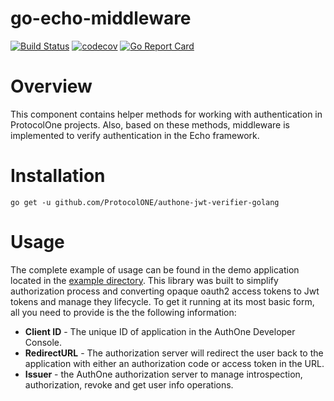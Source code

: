 # go-echo-middleware

[![Build Status](https://travis-ci.org/ProtocolONE/authone-jwt-verifier-golang.svg?branch=master)](https://travis-ci.org/ProtocolONE/authone-jwt-verifier-golang) [![codecov](https://codecov.io/gh/ProtocolONE/authone-jwt-verifier-golang/branch/master/graph/badge.svg)](https://codecov.io/gh/ProtocolONE/authone-jwt-verifier-golang) [![Go Report Card](https://goreportcard.com/badge/github.com/ProtocolONE/authone-jwt-verifier-golang)](https://goreportcard.com/report/github.com/ProtocolONE/authone-jwt-verifier-golang)

# Overview

This component contains helper methods for working with authentication in ProtocolOne projects. Also, based on these 
methods, middleware is implemented to verify authentication in the Echo framework.

# Installation

```
go get -u github.com/ProtocolONE/authone-jwt-verifier-golang
```

# Usage 

The complete example of usage can be found in the demo application located in the [example directory](/example). This library was built to simplify authorization process and converting opaque oauth2 access tokens to Jwt tokens and manage they lifecycle. To get it running at its most basic form, all you need to provide is the the following information:

- **Client ID** - The unique ID of application in the AuthOne Developer Console.
- **RedirectURL** - The authorization server will redirect the user back to the application with either an authorization code or access token in the URL.
- **Issuer** - the AuthOne authorization server to manage introspection, authorization, revoke and get user info operations.
